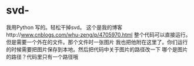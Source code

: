 # svd-
我用Python 写的。轻松干掉svd。
这个是我的博客http://www.cnblogs.com/whu-zeng/p/4705970.html
整个代码可以直接运行。但是需要一个外在的文件。那个文件时一张图片
我也把他附在这里了。你们运行的时候需要把图片保存到本地。然后把代码中关于图片的路径改一下
哪个是图片的路径？代码里只有一个路径哦
